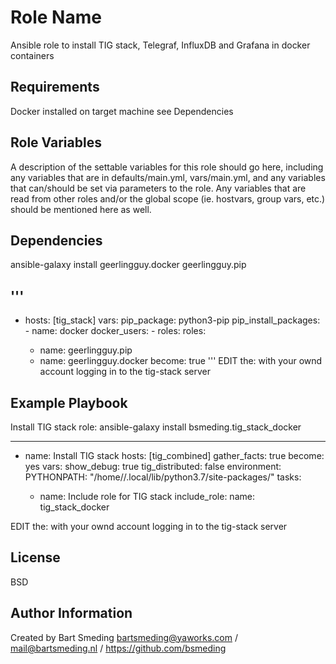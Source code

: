 Role Name
=========

Ansible role to install TIG stack, Telegraf, InfluxDB and Grafana in docker containers

Requirements
------------

Docker installed on target machine see Dependencies

Role Variables
--------------

A description of the settable variables for this role should go here, including any variables that are in defaults/main.yml, vars/main.yml, and any variables that can/should be set via parameters to the role. Any variables that are read from other roles and/or the global scope (ie. hostvars, group vars, etc.) should be mentioned here as well.


Dependencies
------------

ansible-galaxy install geerlingguy.docker geerlingguy.pip

'''
---
- hosts: [tig_stack]
  vars:
    pip_package: python3-pip
    pip_install_packages:
      - name: docker
    docker_users:
      - <YOUR USERNAME>
  roles:
  roles:
    - name: geerlingguy.pip
    - name: geerlingguy.docker
      become: true
'''
EDIT the: <YOUR USERNAME> with your ownd account logging in to the tig-stack server


Example Playbook
----------------

Install TIG stack role: ansible-galaxy install bsmeding.tig_stack_docker

---
- name: Install TIG stack
  hosts: [tig_combined]
  gather_facts: true
  become: yes
  vars:
    show_debug: true
    tig_distributed: false
  environment:
    PYTHONPATH: "/home/<YOUR USERNAME>/.local/lib/python3.7/site-packages/"
  tasks:
    - name: Include role for TIG stack
      include_role:
        name: tig_stack_docker

EDIT the: <YOUR USERNAME> with your ownd account logging in to the tig-stack server


License
-------

BSD

Author Information
------------------

Created by Bart Smeding bartsmeding@yaworks.com / mail@bartsmeding.nl / https://github.com/bsmeding
